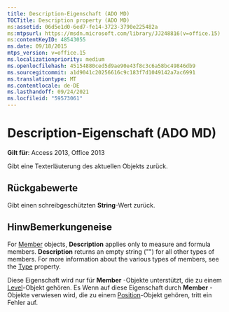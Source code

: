 ```yaml
---
title: Description-Eigenschaft (ADO MD)
TOCTitle: Description property (ADO MD)
ms:assetid: 06d5e1d0-6ed7-fe14-3723-3790e225482a
ms:mtpsurl: https://msdn.microsoft.com/library/JJ248816(v=office.15)
ms:contentKeyID: 48543055
ms.date: 09/18/2015
mtps_version: v=office.15
ms.localizationpriority: medium
ms.openlocfilehash: 45154880ced5d9ae90e43f8c3c6a58bc49846db9
ms.sourcegitcommit: a1d9041c20256616c9c183f7d1049142a7ac6991
ms.translationtype: MT
ms.contentlocale: de-DE
ms.lasthandoff: 09/24/2021
ms.locfileid: "59573061"
---
```

# <a name="description-property-ado-md"></a>Description-Eigenschaft (ADO MD)


**Gilt für**: Access 2013, Office 2013

Gibt eine Texterläuterung des aktuellen Objekts zurück.

## <a name="return-values"></a>Rückgabewerte

Gibt einen schreibgeschützten **String**-Wert zurück.

## <a name="remarks"></a>HinwBemerkungeneise

For [Member](member-object-ado-md.md) objects, **Description** applies only to measure and formula members. **Description** returns an empty string ("") for all other types of members. For more information about the various types of members, see the [Type](type-property-ado-md.md) property.

Diese Eigenschaft wird nur für **Member** -Objekte unterstützt, die zu einem [Level](level-object-ado-md.md)-Objekt gehören. Es Wenn auf diese Eigenschaft durch **Member** -Objekte verwiesen wird, die zu einem [Position](position-object-ado-md.md)-Objekt gehören, tritt ein Fehler auf.

